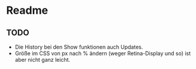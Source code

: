 # Readme
## TODO

* Die History bei den Show funktionen auch Updates.
* Größe im CSS von px nach % ändern (weger Retina-Display und so) ist aber nicht ganz leicht.
